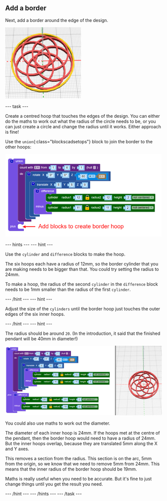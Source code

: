 ## Add a border

Next, add a border around the edge of the design. 

![screenshot](images/pendant-border-show.png) 

--- task ---

Create a centred hoop that touches the edges of the design. You can either do the maths to work out what the radius of the circle needs to be, or you can just create a circle and change the radius until it works. Either approach is fine!

Use the `union`{:class="blockscadsetops"} block to join the border to the other hoops:
	
![screenshot](images/pendant-union.png) 

--- hints --- 
--- hint ---

Use the `cylinder` and `difference` blocks to make the hoop. 

The six hoops each have a radius of 12mm, so the border cylinder that you are making needs to be bigger than that. You could try setting the radius to 24mm. 

To make a hoop, the radius of the second `cylinder` in the `difference` block needs to be 1mm smaller than the radius of the first `cylinder`. 

--- /hint ---
--- hint ---

Adjust the size of the `cylinders` until the border hoop just touches the outer edges of the six inner hoops. 

--- /hint ---
--- hint ---

The radius should be around `20`. (In the introduction, it said that the finished pendant will be 40mm in diameter!)

![screenshot](images/pendant-border.png)
	
You could also use maths to work out the diameter. 

The diameter of each inner hoop is 24mm. If the hoops met at the centre of the pendant, then the border hoop would need to have a radius of 24mm. But the inner hoops overlap, because they are translated 5mm along the X and Y axes. 

This removes a section from the radius. This section is on the arc, 5mm from the origin, so we know that we need to remove 5mm from 24mm. This means that the inner radius of the border hoop should be 19mm. 

Maths is really useful when you need to be accurate. But it's fine to just change things until you get the result you need. 

--- /hint ---
--- /hints --- 
--- /task ---
